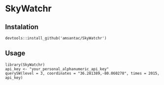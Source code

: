 # SkyWatchr

## Instalation

```
devtools::install_github('amsantac/SkyWatchr')
```

## Usage

```
library(SkyWatchr)
api_key <- "your_personal_alphanumeric_api_key"
querySW(level = 3, coordinates = "36.281389,-80.060278", times = 2015, api_key)
```
